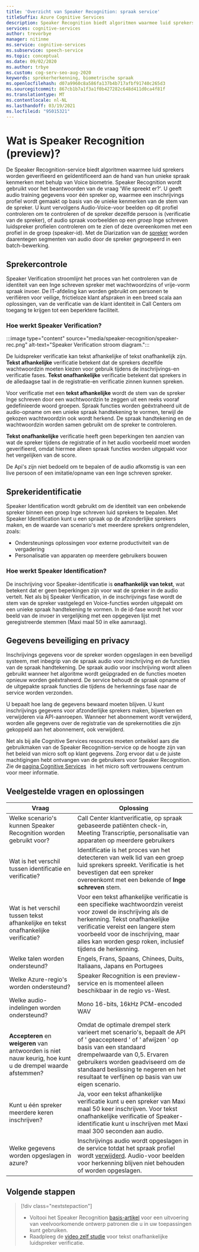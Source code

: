 ```yaml
---
title: 'Overzicht van Speaker Recognition: spraak service'
titleSuffix: Azure Cognitive Services
description: Speaker Recognition biedt algoritmen waarmee luid sprekers worden geverifieerd en geïdentificeerd aan de hand van hun unieke spraak kenmerken met behulp van Voice biometrie. Speaker Recognition wordt gebruikt voor het beantwoorden van de vraag 'Wie spreekt er?'. Dit artikel bevat een overzicht van de voor delen en mogelijkheden van de Speaker Recognition service.
services: cognitive-services
author: trevorbye
manager: nitinme
ms.service: cognitive-services
ms.subservice: speech-service
ms.topic: conceptual
ms.date: 09/02/2020
ms.author: trbye
ms.custom: cog-serv-seo-aug-2020
keywords: sprekerherkenning, biometrische spraak
ms.openlocfilehash: d07a9960c8a586fa137b4b717afbf91740c265d3
ms.sourcegitcommit: 867cb1b7a1f3a1f0b427282c648d411d0ca4f81f
ms.translationtype: MT
ms.contentlocale: nl-NL
ms.lasthandoff: 03/19/2021
ms.locfileid: "95015321"
---
```

# <a name="what-is-speaker-recognition-preview"></a>Wat is Speaker Recognition (preview)?

De Speaker Recognition-service biedt algoritmen waarmee luid sprekers worden geverifieerd en geïdentificeerd aan de hand van hun unieke spraak kenmerken met behulp van Voice biometrie. Speaker Recognition wordt gebruikt voor het beantwoorden van de vraag 'Wie spreekt er?'. U geeft audio training gegevens voor één spreker op, waarmee een inschrijvings profiel wordt gemaakt op basis van de unieke kenmerken van de stem van de spreker. U kunt vervolgens Audio-Voice-voor beelden op dit profiel controleren om te controleren of de spreker dezelfde persoon is (verificatie van de spreker), of audio spraak voorbeelden op een *groep* Inge schreven luidspreker profielen controleren om te zien of deze overeenkomen met een profiel in de groep (speaker-id). Met de Diarization van de [spreker](batch-transcription.md#speaker-separation-diarization) worden daarentegen segmenten van audio door de spreker gegroepeerd in een batch-bewerking.

## <a name="speaker-verification"></a>Sprekercontrole

Speaker Verification stroomlijnt het proces van het controleren van de identiteit van een Inge schreven spreker met wachtwoordzins of vrije-vorm spraak invoer. De IT-afdeling kan worden gebruikt om personen te verifiëren voor veilige, frictieloze klant afspraken in een breed scala aan oplossingen, van de verificatie van de klant identiteit in Call Centers om toegang te krijgen tot een beperktere faciliteit.

### <a name="how-does-speaker-verification-work"></a>Hoe werkt Speaker Verification?

:::image type="content" source="media/speaker-recognition/speaker-rec.png" alt-text="Speaker Verification stroom diagram.":::

De luidspreker verificatie kan tekst afhankelijke of tekst onafhankelijk zijn. **Tekst afhankelijke** verificatie betekent dat de sprekers dezelfde wachtwoordzin moeten kiezen voor gebruik tijdens de inschrijvings-en verificatie fases. **Tekst onafhankelijke** verificatie betekent dat sprekers in de alledaagse taal in de registratie-en verificatie zinnen kunnen spreken.

Voor verificatie met een **tekst afhankelijke** wordt de stem van de spreker Inge schreven door een wachtwoordzin te zeggen uit een reeks vooraf gedefinieerde woord groepen. Spraak functies worden geëxtraheerd uit de audio-opname om een unieke spraak handtekening te vormen, terwijl de gekozen wachtwoordzin ook wordt herkend. De spraak handtekening en de wachtwoordzin worden samen gebruikt om de spreker te controleren. 

**Tekst onafhankelijke** verificatie heeft geen beperkingen ten aanzien van wat de spreker tijdens de registratie of in het audio voorbeeld moet worden geverifieerd, omdat hiermee alleen spraak functies worden uitgepakt voor het vergelijken van de score. 

De Api's zijn niet bedoeld om te bepalen of de audio afkomstig is van een live persoon of een imitatie/opname van een Inge schreven spreker. 

## <a name="speaker-identification"></a>Sprekeridentificatie

Speaker Identification wordt gebruikt om de identiteit van een onbekende spreker binnen een groep Inge schreven luid sprekers te bepalen. Met Speaker Identification kunt u een spraak op de afzonderlijke sprekers maken, en de waarde van scenario's met meerdere sprekers ontgrendelen, zoals:

* Ondersteunings oplossingen voor externe productiviteit van de vergadering 
* Personalisatie van apparaten op meerdere gebruikers bouwen

### <a name="how-does-speaker-identification-work"></a>Hoe werkt Speaker Identification?

De inschrijving voor Speaker-identificatie is **onafhankelijk van tekst**, wat betekent dat er geen beperkingen zijn voor wat de spreker in de audio vertelt. Net als bij Speaker Verification, in de inschrijvings fase wordt de stem van de spreker vastgelegd en Voice-functies worden uitgepakt om een unieke spraak handtekening te vormen. In de id-fase wordt het voor beeld van de invoer in vergelijking met een opgegeven lijst met geregistreerde stemmen (Maxi maal 50 in elke aanvraag).

## <a name="data-security-and-privacy"></a>Gegevens beveiliging en privacy

Inschrijvings gegevens voor de spreker worden opgeslagen in een beveiligd systeem, met inbegrip van de spraak audio voor inschrijving en de functies van de spraak handtekening. De spraak audio voor inschrijving wordt alleen gebruikt wanneer het algoritme wordt geüpgraded en de functies moeten opnieuw worden geëxtraheerd. De service behoudt de spraak opname of de uitgepakte spraak functies die tijdens de herkennings fase naar de service worden verzonden. 

U bepaalt hoe lang de gegevens bewaard moeten blijven. U kunt inschrijvings gegevens voor afzonderlijke sprekers maken, bijwerken en verwijderen via API-aanroepen. Wanneer het abonnement wordt verwijderd, worden alle gegevens over de registratie van de sprekernotities die zijn gekoppeld aan het abonnement, ook verwijderd. 

Net als bij alle Cognitive Services resources moeten ontwikkel aars die gebruikmaken van de Speaker Recognition-service op de hoogte zijn van het beleid van micro soft op klant gegevens. Zorg ervoor dat u de juiste machtigingen hebt ontvangen van de gebruikers voor Speaker Recognition. Zie de [pagina Cognitive Services](https://azure.microsoft.com/support/legal/cognitive-services-compliance-and-privacy/)   in het micro soft vertrouwens centrum voor meer informatie. 

## <a name="common-questions-and-solutions"></a>Veelgestelde vragen en oplossingen

| Vraag | Oplossing |
|---------|----------|
| Welke scenario's kunnen Speaker Recognition worden gebruikt voor? | Call Center klantverificatie, op spraak gebaseerde patiënten check-in, Meeting Transcriptie, personalisatie van apparaten op meerdere gebruikers|
| Wat is het verschil tussen identificatie en verificatie? | Identificatie is het proces van het detecteren van welk lid van een groep luid sprekers spreekt. Verificatie is het bevestigen dat een spreker overeenkomt met een bekende of **Inge schreven** stem.|
| Wat is het verschil tussen tekst afhankelijke en tekst onafhankelijke verificatie? | Voor een tekst afhankelijke verificatie is een specifieke wachtwoordzin vereist voor zowel de inschrijving als de herkenning. Tekst onafhankelijke verificatie vereist een langere stem voorbeeld voor de inschrijving, maar alles kan worden gesp roken, inclusief tijdens de herkenning.|
| Welke talen worden ondersteund? | Engels, Frans, Spaans, Chinees, Duits, Italiaans, Japans en Portugees |
| Welke Azure-regio's worden ondersteund? | Speaker Recognition is een preview-service en is momenteel alleen beschikbaar in de regio vs-West.|
| Welke audio-indelingen worden ondersteund? | Mono 16-bits, 16kHz PCM-encoded WAV |
| **Accepteren** en **weigeren** van antwoorden is niet nauw keurig, hoe kunt u de drempel waarde afstemmen? | Omdat de optimale drempel sterk varieert met scenario's, bepaalt de API of ' geaccepteerd ' of ' afwijzen ' op basis van een standaard drempelwaarde van 0,5. Ervaren gebruikers worden geadviseerd om de standaard beslissing te negeren en het resultaat te verfijnen op basis van uw eigen scenario. |
| Kunt u één spreker meerdere keren inschrijven? | Ja, voor een tekst afhankelijke verificatie kunt u een spreker van Maxi maal 50 keer inschrijven. Voor tekst onafhankelijke verificatie of Speaker-identificatie kunt u inschrijven met Maxi maal 300 seconden aan audio. |
| Welke gegevens worden opgeslagen in azure? | Inschrijvings audio wordt opgeslagen in de service totdat het spraak profiel wordt [verwijderd](./get-started-speaker-recognition.md#deleting-voice-profile-enrollments). Audio-voor beelden voor herkenning blijven niet behouden of worden opgeslagen. |

## <a name="next-steps"></a>Volgende stappen

> [!div class="nextstepaction"]
> * Voltooi het Speaker Recognition [basis-artikel](./get-started-speaker-recognition.md) voor een uitvoering van veelvoorkomende ontwerp patronen die u in uw toepassingen kunt gebruiken.
> * Raadpleeg de [video zelf studie](https://azure.microsoft.com/resources/videos/speaker-recognition-text-independent-verification-developer-tutorial/) voor tekst onafhankelijke luidspreker verificatie.